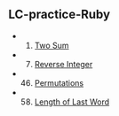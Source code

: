 ## LC-practice-Ruby
* 001. [Two Sum][s001]
* 007. [Reverse Integer][s007]
* 046. [Permutations][s046]
* 058. [Length of Last Word][s058]

[s001]:Problems/Two_Sum.rb
[s007]:Problems/Reverse_Integer.rb
[s046]:Problems/Permutations.rb
[s058]:Problems/Length_of_Last_Word.rb
